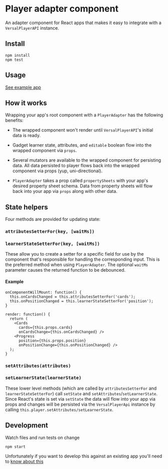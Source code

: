 # Player adapter component

An adapter component for React apps that makes it easy to integrate with a `VersalPlayerAPI` instance.

## Install

```
npm install
npm test
```

## Usage

[See example app](https://github.com/Versal/react-gadget-example/blob/master/components/app/index.jsx)

## How it works

Wrapping your app's root component with a `PlayerAdapter` has the following benefits:

* The wrapped component won't render until `VersalPlayerAPI`'s initial data is ready.

* Gadget learner state, attributes, and `editable` boolean flow into the wrapped component via `props`.

* Several mutators are available to the wrapped component for persisting data. All data persisted to player flows back into the wrapped component via props (yup, uni-directional).

* `PlayerAdapter` takes a prop called `propertySheets` with your app's desired property sheet schema. Data from property sheets will flow back into your app via `props` along with other data.

## State helpers

Four methods are provided for updating state:

### `attributesSetterFor(key, [waitMs])`
### `learnerStateSetterFor(key, [waitMs])`

These allow you to create a setter for a specific field for use by the component that's responsible for handling the corresponding input. This is the preferred method when using `PlayerAdapter`. The optional `waitMs` parameter causes the returned function to be debounced.

#### Example

```
onComponentWillMount: function() {
  this.onCardsChanged = this.attributesSetterFor('cards');
  this.onPositionChanged = this.learnerStateSetterFor('position');
}

render: function() {
  return (
    <Cards
      cards={this.props.cards}
      onCardsChange={this.onCardsChanged} />
    <Progress
      position={this.props.position}
      onPositionChange={this.onPositionChanged} />
  );
}
```

### `setAttributes(attributes)`
### `setLearnerState(learnerState)`

These lower level methods (which are called by `attributesSetterFor` and `learnerStateSetterFor`) call `setState` and `setAttributes`/`setLearnerState`. Since React's state is set via `setState` the data will flow into your app via props and changes will be persisted via the `VersalPlayerApi` instance by calling `this.player.setAttributes/setLearnerState`.

## Development

Watch files and run tests on change

```
npm start
```

Unfortunately if you want to develop this against an existing app you'll need to [know about this](bin/react-webpack-peer-dependency-workaround.sh)
